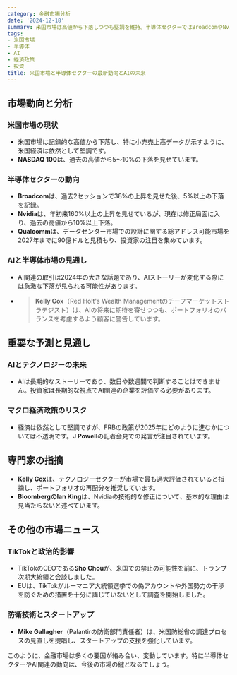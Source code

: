 ```yaml
---
category: 金融市場分析
date: '2024-12-18'
summary: 米国市場は高値から下落しつつも堅調を維持。半導体セクターではBroadcomやNvidiaが注目され、AI関連の取引が2024年の大きな話題となる見通し。FRBの政策やTikTokの政治的影響も市場に影響を与える要因として注目されている。
tags:
- 米国市場
- 半導体
- AI
- 経済政策
- 投資
title: 米国市場と半導体セクターの最新動向とAIの未来
---
```


## 市場動向と分析

### 米国市場の現状
- 米国市場は記録的な高値から下落し、特に小売売上高データが示すように、米国経済は依然として堅調です。
- **NASDAQ 100**は、過去の高値から5〜10%の下落を見せています。

### 半導体セクターの動向
- **Broadcom**は、過去2セッションで38%の上昇を見せた後、5%以上の下落を記録。
- **Nvidia**は、年初来160%以上の上昇を見せているが、現在は修正局面に入り、過去の高値から10%以上下落。
- **Qualcomm**は、データセンター市場での設計に関する総アドレス可能市場を2027年までに90億ドルと見積もり、投資家の注目を集めています。

### AIと半導体市場の見通し
- AI関連の取引は2024年の大きな話題であり、AIストーリーが変化する際には急激な下落が見られる可能性があります。
- > **Kelly Cox**（Red Holt's Wealth Managementのチーフマーケットストラテジスト）は、AIの将来に期待を寄せつつも、ポートフォリオのバランスを考慮するよう顧客に警告しています。

## 重要な予測と見通し

### AIとテクノロジーの未来
- AIは長期的なストーリーであり、数日や数週間で判断することはできません。投資家は長期的な視点でAI関連の企業を評価する必要があります。

### マクロ経済政策のリスク
- 経済は依然として堅調ですが、FRBの政策が2025年にどのように進むかについては不透明です。**J Powell**の記者会見での発言が注目されています。

## 専門家の指摘

- **Kelly Cox**は、テクノロジーセクターが市場で最も過大評価されていると指摘し、ポートフォリオの再配分を推奨しています。
- **BloombergのIan King**は、Nvidiaの技術的な修正について、基本的な理由は見当たらないと述べています。

## その他の市場ニュース

### TikTokと政治的影響
- TikTokのCEOである**Sho Chou**が、米国での禁止の可能性を前に、トランプ次期大統領と会談しました。
- EUは、TikTokがルーマニア大統領選挙での偽アカウントや外国勢力の干渉を防ぐための措置を十分に講じていないとして調査を開始しました。

### 防衛技術とスタートアップ
- **Mike Gallagher**（Palantirの防衛部門責任者）は、米国防総省の調達プロセスの見直しを提唱し、スタートアップの支援を強化しています。

このように、金融市場は多くの要因が絡み合い、変動しています。特に半導体セクターやAI関連の動向は、今後の市場の鍵となるでしょう。
